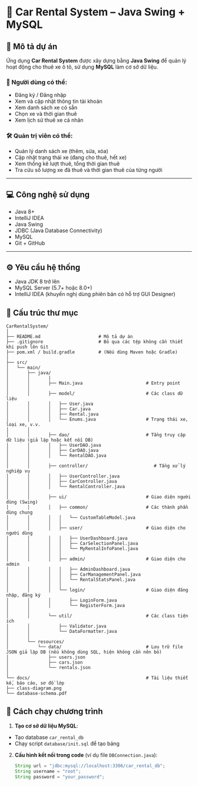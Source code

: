 
# 🚗 Car Rental System – Java Swing + MySQL

## 📌 Mô tả dự án

Ứng dụng **Car Rental System** được xây dựng bằng **Java Swing** để quản lý hoạt động cho thuê xe ô tô, sử dụng **MySQL** làm cơ sở dữ liệu.

### 👤 Người dùng có thể:
- Đăng ký / Đăng nhập
- Xem và cập nhật thông tin tài khoản
- Xem danh sách xe có sẵn
- Chọn xe và thời gian thuê
- Xem lịch sử thuê xe cá nhân

### 🛠️ Quản trị viên có thể:
- Quản lý danh sách xe (thêm, sửa, xóa)
- Cập nhật trạng thái xe (đang cho thuê, hết xe)
- Xem thống kê lượt thuê, tổng thời gian thuê
- Tra cứu số lượng xe đã thuê và thời gian thuê của từng người

---

## 💻 Công nghệ sử dụng

- Java 8+
- IntelliJ IDEA
- Java Swing
- JDBC (Java Database Connectivity)
- MySQL
- Git + GitHub

---

## ⚙️ Yêu cầu hệ thống

- Java JDK 8 trở lên
- MySQL Server (5.7+ hoặc 8.0+)
- IntelliJ IDEA (khuyến nghị dùng phiên bản có hỗ trợ GUI Designer)

## 📁 Cấu trúc thư mục
```
CarRentalSystem/
│
├── README.md                      # Mô tả dự án
├── .gitignore                     # Bỏ qua các tệp không cần thiết khi push lên Git
├── pom.xml / build.gradle         # (Nếu dùng Maven hoặc Gradle)
│
├── src/
│   └── main/
│       ├── java/
│       │       | 
│       │       ├── Main.java                        # Entry point
│       │
│       │       ├── model/                           # Các class dữ liệu
│       │       │   ├── User.java
│       │       │   ├── Car.java
│       │       │   ├── Rental.java
│       │       │   └── Enums.java                   # Trạng thái xe, loại xe, v.v.
│       │
│       │       ├── dao/                             # Tầng truy cập dữ liệu (giả lập hoặc kết nối DB)
│       │       │   ├── UserDAO.java
│       │       │   ├── CarDAO.java
│       │       │   └── RentalDAO.java
│       │
│       │       ├── controller/                         # Tầng xử lý nghiệp vụ
│       │       │   ├── UserController.java
│       │       │   ├── CarController.java
│       │       │   └── RentalController.java
│       │
│       │       ├── ui/                              # Giao diện người dùng (Swing)
│       │       │   ├── common/                      # Các thành phần dùng chung
│       │       │   │   └── CustomTableModel.java
│       │       │   │
│       │       │   ├── user/                        # Giao diện cho người dùng
│       │       │   │   ├── UserDashboard.java
│       │       │   │   ├── CarSelectionPanel.java
│       │       │   │   └── MyRentalInfoPanel.java
│       │       │   │
│       │       │   ├── admin/                       # Giao diện cho admin
│       │       │   │   ├── AdminDashboard.java
│       │       │   │   ├── CarManagementPanel.java
│       │       │   │   └── RentalStatsPanel.java
│       │       │   │
│       │       │   └── login/                       # Giao diện đăng nhập, đăng ký
│       │       │       ├── LoginForm.java
│       │       │       └── RegisterForm.java
│       │
│       │       └── util/                            # Các class tiện ích
│       │           ├── Validator.java
│       │           └── DataFormatter.java
│       │
│       └── resources/
│           └── data/                                # Lưu trữ file JSON giả lập DB (nếu không dùng SQL, hiện không cần nên bỏ)
│               ├── users.json
│               ├── cars.json
│               └── rentals.json
│
└── docs/                                            # Tài liệu thiết kế, báo cáo, sơ đồ lớp
├── class-diagram.png
└── database-schema.pdf
```

## 🧪 Cách chạy chương trình

1. **Tạo cơ sở dữ liệu MySQL**:
  - Tạo database `car_rental_db`
  - Chạy script `database/init.sql` để tạo bảng

2. **Cấu hình kết nối trong code** (ví dụ file `DBConnection.java`):
   ```java
   String url = "jdbc:mysql://localhost:3306/car_rental_db";
   String username = "root";
   String password = "your_password";